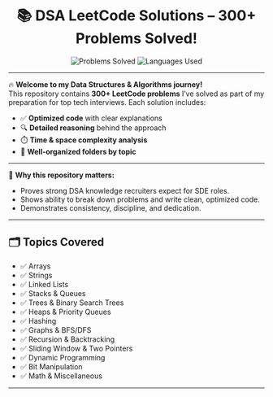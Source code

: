 <h1 align="center">📚 DSA LeetCode Solutions – 300+ Problems Solved!</h1>
<p align="center">
  <img src="https://img.shields.io/badge/Solved-300%2B-brightgreen" alt="Problems Solved"/>
  <img src="https://img.shields.io/badge/Language-JavaScript%20%7C%20Java%20%7C%20Python-blue" alt="Languages Used"/>
</p>

---

🔥 **Welcome to my Data Structures & Algorithms journey!**  
This repository contains **300+ LeetCode problems** I’ve solved as part of my preparation for top tech interviews. Each solution includes:
- ✅ **Optimized code** with clear explanations
- 🔍 **Detailed reasoning** behind the approach
- ⏱️ **Time & space complexity analysis**
- 📁 **Well-organized folders by topic**

---

🚀 **Why this repository matters:**
- Proves strong DSA knowledge recruiters expect for SDE roles.
- Shows ability to break down problems and write clean, optimized code.
- Demonstrates consistency, discipline, and dedication.

---

## 🗂️ **Topics Covered**

- ✅ Arrays
- ✅ Strings
- ✅ Linked Lists
- ✅ Stacks & Queues
- ✅ Trees & Binary Search Trees
- ✅ Heaps & Priority Queues
- ✅ Hashing
- ✅ Graphs & BFS/DFS
- ✅ Recursion & Backtracking
- ✅ Sliding Window & Two Pointers
- ✅ Dynamic Programming
- ✅ Bit Manipulation
- ✅ Math & Miscellaneous

---

